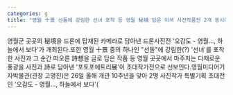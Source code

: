 ```yaml
---
categories: g
title: "영월 十景 선돌에 강림한 선녀 포착 등 영월 秘境 담은 이색 사진작품전 2개 동시에 열린다"
---
```

영월군 곳곳의 秘境을 드론에 탑재된 카메라로 담아낸 드론사진전 &#39;오감도 - 영월..., 하늘에서 보다&#39;가 개최된다.또한 영월 十景 중의 하나인 "선돌"에 강림한(?) &#39;선녀&#39;를 포착한 사진과 그 순간 떠오른 詩想을 글로 담은 작품 등 영월 곳곳에서 마주치는 다채로운 풍광을 사진과 詩로 담아낸 &#39;포토포에트리展&#39;이 초대작가전으로 선보인다.영월미디어기자박물관(관장 고명진)은 26일 올해 개관 10주년을 맞아 2명 사진작가 특별기획 초대전인 &#39;오감도 - 영월..., 하늘에서 보다&#39;(